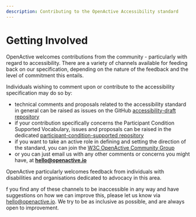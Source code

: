 ```yaml
---
description: Contributing to the OpenActive Accessibility standard
---
```


# Getting Involved

OpenActive welcomes contributions from the community - particularly with regard to accessibility. There are a variety of channels available for feeding back on our specification, depending on the nature of the feedback and the level of commitment this entails.

Individuals wishing to comment upon or contribute to the accessibility specification may do so by:

* technical comments and proposals related to the accessibility standard in general can be raised as issues on the GitHub [accessibility-draft repository](https://github.com/openactive/accessibility-draft/issues)
* if your contribution specifically concerns the Participant Condition Supported Vocabulary, issues and proposals can be raised in the dedicated [participant-condition-supported repository](https://github.com/openactive/participant-condition-supported/issues)
* if you want to take an active role in defining and setting the direction of the standard, you can join the [W3C OpenActive Community Group](https://www.w3.org/community/openactive/)
* or you can just email us with any other comments or concerns you might have, at **hello@openactive.io**

OpenActive particularly welcomes feedback from individuals with disabilities and organisations dedicated to advocacy in this area.

f you find any of these channels to be inaccessible in any way and have suggestions on how we can improve this, please let us know via [hello@openactive.io](mailto:hello@openactive.io).  We try to be as inclusive as possible, and are always open to improvement.

